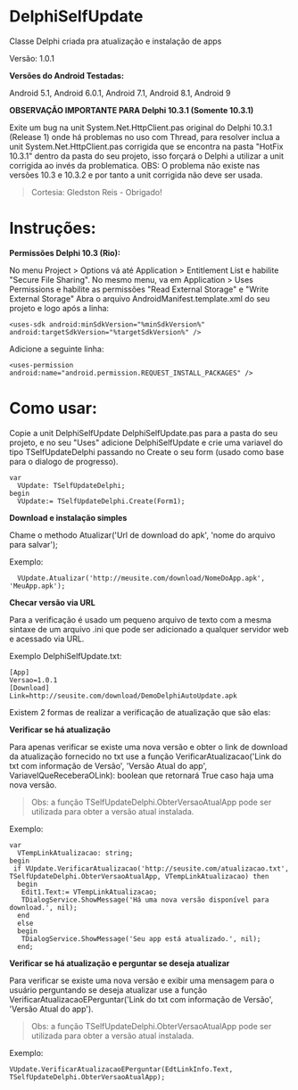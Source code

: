 # DelphiSelfUpdate
Classe Delphi criada pra atualização e instalação de apps

Versão: 1.0.1

**Versões do Android Testadas:**

Android 5.1, 
Android 6.0.1, 
Android 7.1, 
Android 8.1, 
Android 9

**OBSERVAÇÃO IMPORTANTE PARA Delphi 10.3.1 (Somente 10.3.1)**

Exite um bug na unit System.Net.HttpClient.pas original do Delphi 10.3.1 (Release 1) onde há problemas no uso com Thread, para resolver inclua a unit System.Net.HttpClient.pas corrigida que se encontra na pasta "HotFix 10.3.1" dentro da pasta do seu projeto, isso forçará o Delphi a utilizar a unit corrigida ao invés da problematica.
OBS: O problema não existe nas versões 10.3 e 10.3.2 e por tanto a unit corrigida não deve ser usada.

> Cortesia: Gledston Reis - Obrigado!

# Instruções:
**Permissões Delphi 10.3 (Rio):**

No menu Project > Options  vá até Application > Entitlement List e habilite "Secure File Sharing".
No mesmo menu, va em Application > Uses Permissions e habilite as permissões "Read External Storage" e "Write External Storage"
Abra o arquivo AndroidManifest.template.xml do seu projeto e logo após a linha:
```
<uses-sdk android:minSdkVersion="%minSdkVersion%" android:targetSdkVersion="%targetSdkVersion%" />
```
Adicione a seguinte linha:
```
<uses-permission android:name="android.permission.REQUEST_INSTALL_PACKAGES" />
```

# Como usar:

Copie a unit DelphiSelfUpdate DelphiSelfUpdate.pas para a pasta do seu projeto, e no seu "Uses" adicione DelphiSelfUpdate e crie uma variavel do tipo TSelfUpdateDelphi passando no Create o seu form (usado como base para o dialogo de progresso).

```
var
  VUpdate: TSelfUpdateDelphi;
begin
  VUpdate:= TSelfUpdateDelphi.Create(Form1);
```

**Download e instalação simples**

 Chame o methodo Atualizar('Url de download do apk', 'nome do arquivo para salvar');

Exemplo:
```
  VUpdate.Atualizar('http://meusite.com/download/NomeDoApp.apk', 'MeuApp.apk');
```

**Checar versão via URL**

Para a verificação é usado um pequeno arquivo de texto com a mesma sintaxe de um arquivo .ini que pode ser adicionado a qualquer servidor web e acessado via URL.

Exemplo DelphiSelfUpdate.txt:
```
[App]
Versao=1.0.1
[Download]
Link=http://seusite.com/download/DemoDelphiAutoUpdate.apk
```

Existem 2 formas de realizar a verificação de atualização que são elas:

**Verificar se há atualização**

Para apenas verificar se existe uma nova versão e obter o link de download da atualização fornecido no txt use a função VerificarAtualizacao('Link do txt com informação de Versão', 'Versão Atual do app', VariavelQueReceberaOLink): boolean que retornará True caso haja uma nova versão.

> Obs: a função TSelfUpdateDelphi.ObterVersaoAtualApp pode ser utilizada para obter a versão atual instalada.

Exemplo:
```
var
  VTempLinkAtualizacao: string;
begin
 if VUpdate.VerificarAtualizacao('http://seusite.com/atualizacao.txt', TSelfUpdateDelphi.ObterVersaoAtualApp, VTempLinkAtualizacao) then
  begin
   Edit1.Text:= VTempLinkAtualizacao;
   TDialogService.ShowMessage('Há uma nova versão disponível para download.', nil);
  end
  else
  begin
   TDialogService.ShowMessage('Seu app está atualizado.', nil);
  end;
```

**Verificar se há atualização e perguntar se deseja atualizar**

Para verificar se existe uma nova versão e exibir uma mensagem para o usuário perguntando se deseja atualizar use a função VerificarAtualizacaoEPerguntar('Link do txt com informação de Versão', 'Versão Atual do app').

> Obs: a função TSelfUpdateDelphi.ObterVersaoAtualApp pode ser utilizada para obter a versão atual instalada.

Exemplo:
```
VUpdate.VerificarAtualizacaoEPerguntar(EdtLinkInfo.Text, TSelfUpdateDelphi.ObterVersaoAtualApp);
```

